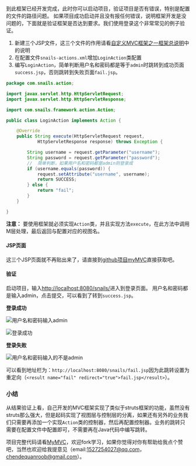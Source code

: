 到此框架已经开发完成，此时你可以启动项目，验证项目是否有错误，特别是配置的文件的路径问题。
如果项目成功启动并且没有报任何错误，说明框架开发是没问题的，下面就是验证框架是否达到要求。我们使用登录这个非常常见的例子验证。

1. 新建三个JSP文件，这三个文件的作用请看[自定义MVC框架之一框架总说明](https://github.com/ubuntuvim/study-note/blob/master/%E8%87%AA%E5%AE%9A%E4%B9%89MVC%E6%A1%86%E6%9E%B6%E4%B9%8B%E4%B8%80%E6%A1%86%E6%9E%B6%E6%80%BB%E8%AF%B4%E6%98%8E.md)中的说明
2. 在配置文件`snails-actions.xml`增加`LoginAction`类配置
3. 编写`LoginAction`，简单判断用户名和密码都是等于`admin`时跳转到成功页面`success.jsp`，否则跳转到失败页面`fail.jsp`。

```java
package com.snails.action;

import javax.servlet.http.HttpServletRequest;
import javax.servlet.http.HttpServletResponse;

import com.snails.framework.action.Action;

public class LoginAction implements Action {

	@Override
	public String execute(HttpServletRequest request,
			HttpServletResponse response) throws Exception {

		String username = request.getParameter("username");
		String password = request.getParameter("password");
		//  简单判断，如果用户名和密码都是admin则登录成
		if (username.equals(password)) {
			request.setAttribute("username", username);
			return SUCCESS;
		} else {
			return "fail";
		}
	}

}
```

**注意：** 要使用框架就必须实现`Action`类，并且实现方法`execute`，在此方法中调用M层处理，最后返回与配置对应的视图名。

#### JSP页面

这三个JSP页面就不再贴出来了，请直接到[github项目myMVC](https://github.com/ubuntuvim/myMVC/tree/master/WebContent)直接获取吧。

#### 验证

启动项目，输入[http://localhost:8080/snails/](http://localhost:8080/snails/)进入到登录页面。
用户名和密码都是输入admin，点击提交，可以看到了转到`success.jsp`。

**登录成功**

![用户名和密码输入admin](http://7xnrhh.com1.z0.glb.clouddn.com/QQ%E6%88%AA%E5%9B%BE20160303175614.png)

![登录成功](http://7xnrhh.com1.z0.glb.clouddn.com/QQ%E6%88%AA%E5%9B%BE20160303175655.png)

**登录失败**

![用户名和密码输入的不是admin](http://7xnrhh.com1.z0.glb.clouddn.com/QQ%E6%88%AA%E5%9B%BE20160303175715.png)

可以看到地址栏为：`http://localhost:8080/snails/fail.jsp`因为此跳转设置为重定向（`<result name="fail" redirect="true">fail.jsp</result>`）。

### 小结

从结果验证上看，自己开发的MVC框架实现了类似于struts框架的功能，虽然没有struts那么强大，但是起码实现了视图层与控制层的分离，如果还有另外的业务我们只需要再添加一个实现`Action`类的控制器，然后再配置控制器。业务的跳转只需要在配置文件中配置即可，不需要再在Java代码中编写跳转。


项目完整代码请看[MyMVC](https://github.com/ubuntuvim/myMVC)，欢迎fork学习，如果你觉得对你有帮助给我点个赞吧，当然也欢迎给我提意见（email:1527254027@qq.com，chendequanroob@gmail.com）。

